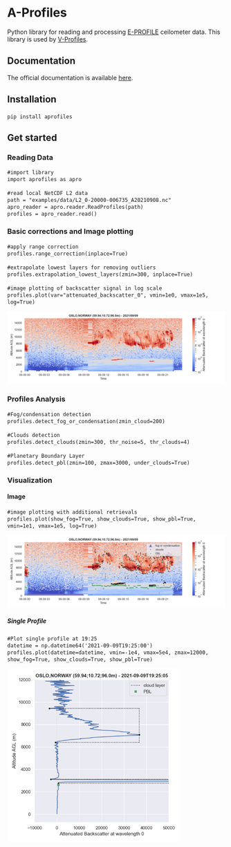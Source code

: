 # A-Profiles

Python library for reading and processing [E-PROFILE](https://e-profile.eu/#/cm_profile) ceilometer data. This library is used by [V-Profiles](https://aerocom-vprofiles.met.no).

## Documentation
The official documentation is available [here](https://a-profiles.readthedocs.io/).

## Installation
`pip install aprofiles`

## Get started

### Reading Data
```
#import library
import aprofiles as apro

#read local NetCDF L2 data
path = "examples/data/L2_0-20000-006735_A20210908.nc"
apro_reader = apro.reader.ReadProfiles(path)
profiles = apro_reader.read()
``` 

### Basic corrections and Image plotting
``` 
#apply range correction
profiles.range_correction(inplace=True)

#extrapolate lowest layers for removing outliers
profiles.extrapolation_lowest_layers(zmin=300, inplace=True)

#image plotting of backscatter signal in log scale
profiles.plot(var="attenuated_backscatter_0", vmin=1e0, vmax=1e5, log=True)
``` 
<img src="examples/img/QL-Oslo-20210909.png" title="Attenuated Backscatter Signal" width="800"/>


### Profiles Analysis
```
#Fog/condensation detection
profiles.detect_fog_or_condensation(zmin_cloud=200) 

#Clouds detection
profiles.detect_clouds(zmin=300, thr_noise=5, thr_clouds=4)

#Planetary Boundary Layer
profiles.detect_pbl(zmin=100, zmax=3000, under_clouds=True)

```

### Visualization

#### Image
```
#image plotting with additional retrievals
profiles.plot(show_fog=True, show_clouds=True, show_pbl=True, vmin=1e1, vmax=1e5, log=True)
```
<img src="examples/img/QL-Fog&Clouds&PBL-Oslo-20210909.png" title="Fog or Condensation and Clouds Detection" width="800"/>

##### Single Profile
```
#Plot single profile at 19:25
datetime = np.datetime64('2021-09-09T19:25:00')
profiles.plot(datetime=datetime, vmin=-1e4, vmax=5e4, zmax=12000, show_fog=True, show_clouds=True, show_pbl=True)
```
<img src="examples/img/Profile-Oslo-20210909T192505.png" title="Single Profile View" width="400"/>